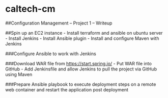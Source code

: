 # caltech-cm

##Configuration Management – Project 1 – Writeup

##Spin up an EC2 instance
	-	Install terraform and ansible on ubuntu server
	-	Install Jenkins
	-	Install Ansible plugin
	-	Install and configure Maven with Jenkins

###Configure Ansible to work with Jenkins

###Download WAR file from https://start.spring.io/
	-	Put WAR file into GitHub
	-	Add Jenkinsfile and allow Jenkins to pull the project via GitHub using Maven

###Prepare Ansible playbook to execute deployment steps on a remote web container and restart the application post deployment

